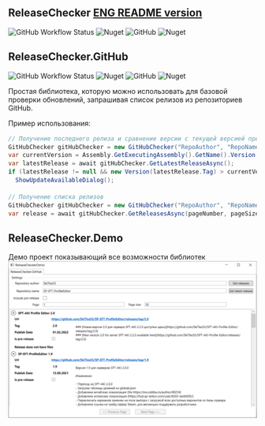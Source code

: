## ReleaseChecker [ENG README version](ENGREADME.md)
![GitHub Workflow Status](https://img.shields.io/github/workflow/status/SkiTles55/ReleaseChecker/publish-ReleaseChecker)
![Nuget](https://img.shields.io/nuget/dt/ReleaseChecker)
![GitHub](https://img.shields.io/github/license/SkiTles55/ReleaseChecker)
![Nuget](https://img.shields.io/nuget/v/ReleaseChecker)

## ReleaseChecker.GitHub
![GitHub Workflow Status](https://img.shields.io/github/workflow/status/SkiTles55/ReleaseChecker/publish-ReleaseChecker-GitHub)
![Nuget](https://img.shields.io/nuget/dt/ReleaseChecker.GitHub)
![GitHub](https://img.shields.io/github/license/SkiTles55/ReleaseChecker)
![Nuget](https://img.shields.io/nuget/v/ReleaseChecker.GitHub)

Простая библиотека, которую можно использовать для базовой проверки обновлений, запрашивая список релизов из репозиториев GitHub.

Пример использования:

```csharp
// Получение последнего релиза и сравнение версии с текущей версией приложения
GitHubChecker gitHubChecker = new GitHubChecker("RepoAuthor", "RepoName");
var currentVersion = Assembly.GetExecutingAssembly().GetName().Version;
var latestRelease = await gitHubChecker.GetLatestReleaseAsync();
if (latestRelease != null && new Version(latestRelease.Tag) > currentVersion)
  ShowUpdateAvailableDialog();

// Получение списка релизов
GitHubChecker gitHubChecker = new GitHubChecker("RepoAuthor", "RepoName");
var release = await gitHubChecker.GetReleasesAsync(pageNumber, pageSize, includePreReleases);
```

## ReleaseChecker.Demo
Демо проект показывающий все возможности библиотек
![ReleaseChecker.Demo](/Screenshots/demo.github.png?raw=true)

